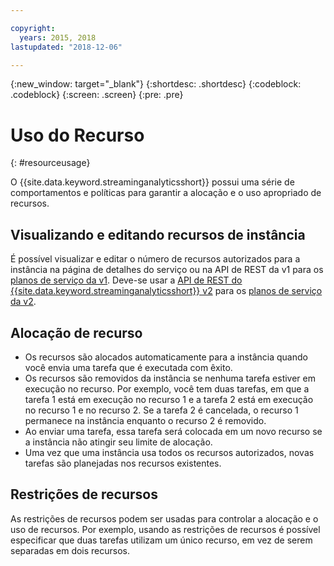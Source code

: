 ```yaml
---

copyright:
  years: 2015, 2018
lastupdated: "2018-12-06"

---
```


<!-- Attribute definitions -->
{:new_window: target="_blank"}
{:shortdesc: .shortdesc}
{:codeblock: .codeblock}
{:screen: .screen}
{:pre: .pre}


# Uso do Recurso
{: #resourceusage}

O {{site.data.keyword.streaminganalyticsshort}} possui uma série de comportamentos e políticas para garantir a alocação e o uso apropriado de recursos.

## Visualizando e editando recursos de instância
É possível visualizar e editar o número de recursos autorizados para a instância na página de detalhes do serviço ou na API de REST da v1 para os [planos de serviço da v1](/docs/services/StreamingAnalytics/service_plans.html). Deve-se usar a [API de REST do {{site.data.keyword.streaminganalyticsshort}} v2](https://{DomainName}/apidocs/streaming-analytics-v2#get-a-streaming-analytics-instance) para os [planos de serviço da v2](/docs/services/StreamingAnalytics/service_plans.html).

## Alocação de recurso
- Os recursos são alocados automaticamente para a instância quando você envia uma tarefa que é executada com êxito.
- Os recursos são removidos da instância se nenhuma tarefa estiver em execução no recurso. Por exemplo, você tem duas tarefas, em que a tarefa 1 está em execução no recurso 1 e a tarefa 2 está em execução no recurso 1 e no recurso 2. Se a tarefa 2 é cancelada, o recurso 1 permanece na instância enquanto o recurso 2 é removido.
- Ao enviar uma tarefa, essa tarefa será colocada em um novo recurso se a instância não atingir seu limite de alocação.
- Uma vez que uma instância usa todos os recursos autorizados, novas tarefas são planejadas nos recursos existentes.

## Restrições de recursos

As restrições de recursos podem ser usadas para controlar a alocação e o uso de recursos. Por exemplo, usando as restrições de recursos é possível especificar que duas tarefas utilizam um único recurso, em vez de serem separadas em dois recursos.
